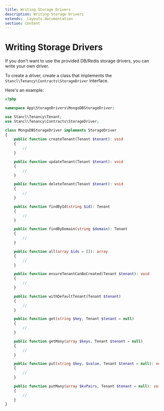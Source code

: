 ```yaml
---
title: Writing Storage Drivers
description: Writing Storage Drivers
extends: _layouts.documentation
section: content
---
```


# Writing Storage Drivers

If you don't want to use the provided DB/Redis storage drivers, you can write your own driver.

To create a driver, create a class that implements the `Stancl\Tenancy\Contracts\StorageDriver` interface.

Here's an example:

```php
<?php

namespace App\StorageDrivers\MongoDBStorageDriver;

use Stancl\Tenancy\Tenant;
use Stancl\Tenancy\Contracts\StorageDriver;

class MongoDBStorageDriver implements StorageDriver
{
    public function createTenant(Tenant $tenant): void
    {
        //
    }

    public function updateTenant(Tenant $tenant): void
    {
        //
    }

    public function deleteTenant(Tenant $tenant): void
    {
        //
    }

    public function findById(string $id): Tenant
    {
        //
    }

    public function findByDomain(string $domain): Tenant
    {
        //
    }

    public function all(array $ids = []): array
    {
        //
    }

    public function ensureTenantCanBeCreated(Tenant $tenant): void
    {
        //
    }

    public function withDefaultTenant(Tenant $tenant)
    {
        //
    }

    public function get(string $key, Tenant $tenant = null)
    {
        //
    }

    public function getMany(array $keys, Tenant $tenant = null)
    {
        //
    }

    public function put(string $key, $value, Tenant $tenant = null): void
    {
        //
    }

    public function putMany(array $kvPairs, Tenant $tenant = null): void
    {
        //
    }
}
```